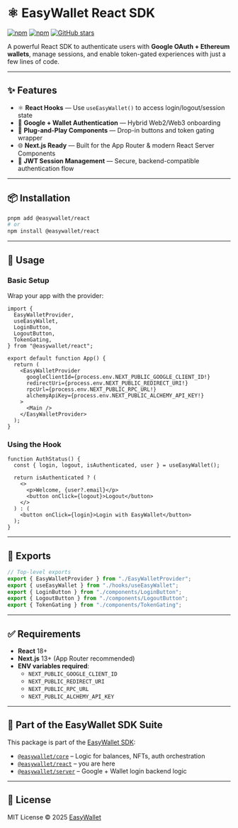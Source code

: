 # ⚛️ EasyWallet React SDK

[![npm](https://img.shields.io/npm/v/@easywallet/react?color=%2360a5fa&label=npm%20version)](https://www.npmjs.com/package/@easywallet/react)
[![npm](https://img.shields.io/npm/dw/@easywallet/react?color=%2390caf9&label=downloads)](https://www.npmjs.com/package/@easywallet/react)
[![GitHub stars](https://img.shields.io/github/stars/karimK3/easywallet?style=social)](https://github.com/karimK3/easywallet)

A powerful React SDK to authenticate users with **Google OAuth + Ethereum wallets**, manage sessions, and enable token-gated experiences with just a few lines of code.

---

## ✨ Features

- ⚛️ **React Hooks** — Use `useEasyWallet()` to access login/logout/session state
- 🔐 **Google + Wallet Authentication** — Hybrid Web2/Web3 onboarding
- 🧩 **Plug-and-Play Components** — Drop-in buttons and token gating wrapper
- 🌐 **Next.js Ready** — Built for the App Router & modern React Server Components
- 🔑 **JWT Session Management** — Secure, backend-compatible authentication flow

---

## 📦 Installation

```bash
pnpm add @easywallet/react
# or
npm install @easywallet/react
```

---

## 🔧 Usage

### Basic Setup

Wrap your app with the provider:

```tsx
import {
  EasyWalletProvider,
  useEasyWallet,
  LoginButton,
  LogoutButton,
  TokenGating,
} from "@easywallet/react";

export default function App() {
  return (
    <EasyWalletProvider
      googleClientId={process.env.NEXT_PUBLIC_GOOGLE_CLIENT_ID!}
      redirectUri={process.env.NEXT_PUBLIC_REDIRECT_URI!}
      rpcUrl={process.env.NEXT_PUBLIC_RPC_URL!}
      alchemyApiKey={process.env.NEXT_PUBLIC_ALCHEMY_API_KEY!}
    >
      <Main />
    </EasyWalletProvider>
  );
}
```

### Using the Hook

```tsx
function AuthStatus() {
  const { login, logout, isAuthenticated, user } = useEasyWallet();

  return isAuthenticated ? (
    <>
      <p>Welcome, {user?.email}</p>
      <button onClick={logout}>Logout</button>
    </>
  ) : (
    <button onClick={login}>Login with EasyWallet</button>
  );
}
```

---

## 🧱 Exports

```ts
// Top-level exports
export { EasyWalletProvider } from "./EasyWalletProvider";
export { useEasyWallet } from "./hooks/useEasyWallet";
export { LoginButton } from "./components/LoginButton";
export { LogoutButton } from "./components/LogoutButton";
export { TokenGating } from "./components/TokenGating";
```

---

## ✅ Requirements

- **React** 18+
- **Next.js** 13+ (App Router recommended)
- **ENV variables required**:
  - `NEXT_PUBLIC_GOOGLE_CLIENT_ID`
  - `NEXT_PUBLIC_REDIRECT_URI`
  - `NEXT_PUBLIC_RPC_URL`
  - `NEXT_PUBLIC_ALCHEMY_API_KEY`

---

## 🧩 Part of the EasyWallet SDK Suite

This package is part of the [EasyWallet SDK](https://github.com/easywallet/easywallet-sdk):

- [`@easywallet/core`](https://www.npmjs.com/package/@easywallet/core) – Logic for balances, NFTs, auth orchestration
- [`@easywallet/react`](https://www.npmjs.com/package/@easywallet/react) – you are here
- [`@easywallet/server`](https://www.npmjs.com/package/@easywallet/server) – Google + Wallet login backend logic

---

## 📄 License

MIT License © 2025 [EasyWallet](https://easywallet.io)

